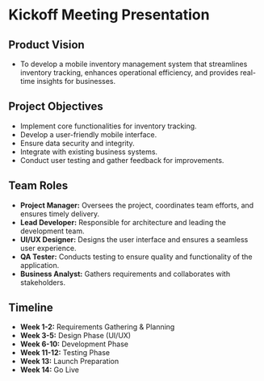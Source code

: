 # Kickoff Meeting Presentation

## Product Vision
- To develop a mobile inventory management system that streamlines inventory tracking, enhances operational efficiency, and provides real-time insights for businesses.

## Project Objectives
- Implement core functionalities for inventory tracking.
- Develop a user-friendly mobile interface.
- Ensure data security and integrity.
- Integrate with existing business systems.
- Conduct user testing and gather feedback for improvements.

## Team Roles
- **Project Manager:** Oversees the project, coordinates team efforts, and ensures timely delivery.
- **Lead Developer:** Responsible for architecture and leading the development team.
- **UI/UX Designer:** Designs the user interface and ensures a seamless user experience.
- **QA Tester:** Conducts testing to ensure quality and functionality of the application.
- **Business Analyst:** Gathers requirements and collaborates with stakeholders.

## Timeline
- **Week 1-2:** Requirements Gathering & Planning
- **Week 3-5:** Design Phase (UI/UX)
- **Week 6-10:** Development Phase
- **Week 11-12:** Testing Phase
- **Week 13:** Launch Preparation
- **Week 14:** Go Live
